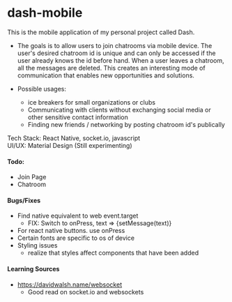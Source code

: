 # dash-mobile
This is the mobile application of my personal project called Dash. 

- The goals is to allow users to join chatrooms via mobile device. The user's desired chatroom id is unique and can only be accessed if the user already knows the id before hand. When a user leaves a chatroom, all the messages are deleted. This creates an interesting mode of communication that enables new opportunities and solutions.

- Possible usages:  
    - ice breakers for small organizations or clubs
    - Communicating with clients without exchanging social media or other sensitive contact information
    - Finding new friends / networking by posting chatroom id's publically

Tech Stack: React Native, socket.io, javascript<br>
UI/UX: Material Design (Still experimenting)

#### Todo:
- Join Page
- Chatroom 


#### Bugs/Fixes
- Find native equivalent to web event.target
    - FIX: Switch to onPress, text => {setMessage(text)}
- For react native buttons. use onPress
- Certain fonts are specific to os of device
- Styling issues
    - realize that styles affect components that have been added

#### Learning Sources
- https://davidwalsh.name/websocket
    - Good read on socket.io and websockets 